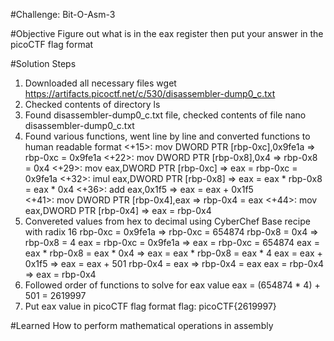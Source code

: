 #Challenge: Bit-O-Asm-3

#Objective
Figure out what is in the eax register then put your answer in the picoCTF flag format

#Solution Steps
1. Downloaded all necessary files
    wget https://artifacts.picoctf.net/c/530/disassembler-dump0_c.txt
2. Checked contents of directory
    ls
3. Found disassembler-dump0_c.txt file, checked contents of file
    nano disassembler-dump0_c.txt
4. Found various functions, went line by line and converted functions to human readable format
    <+15>:    mov    DWORD PTR [rbp-0xc],0x9fe1a => rbp-0xc = 0x9fe1a
    <+22>:    mov    DWORD PTR [rbp-0x8],0x4     => rbp-0x8 = 0x4
    <+29>:    mov    eax,DWORD PTR [rbp-0xc]     => eax = rbp-0xc = 0x9fe1a
    <+32>:    imul   eax,DWORD PTR [rbp-0x8]     => eax = eax * rbp-0x8 = eax * 0x4
    <+36>:    add    eax,0x1f5                   => eax = eax + 0x1f5           
    <+41>:    mov    DWORD PTR [rbp-0x4],eax     => rbp-0x4 = eax
    <+44>:    mov    eax,DWORD PTR [rbp-0x4]     => eax = rbp-0x4
5. Convereted values from hex to decimal using CyberChef Base recipe with radix 16
    rbp-0xc = 0x9fe1a                => rbp-0xc = 654874
    rbp-0x8 = 0x4                    => rbp-0x8 = 4
    eax = rbp-0xc = 0x9fe1a          => eax = rbp-0xc = 654874
    eax = eax * rbp-0x8 = eax * 0x4  => eax = eax * rbp-0x8 = eax * 4
    eax = eax + 0x1f5                => eax = eax + 501
    rbp-0x4 = eax                    => rbp-0x4 = eax
    eax = rbp-0x4                    => eax = rbp-0x4
6. Followed order of functions to solve for eax value
    eax = (654874 * 4) + 501 = 2619997
7. Put eax value in picoCTF flag format
    flag: picoCTF{2619997}

#Learned
How to perform mathematical operations in assembly